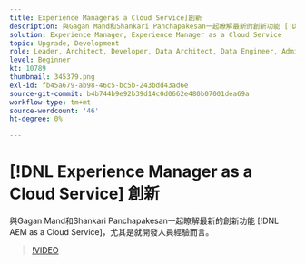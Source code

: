 ```yaml
---
title: Experience Manageras a Cloud Service]創新
description: 與Gagan Mand和Shankari Panchapakesan一起瞭解最新的創新功能 [!DNL AEM as a Cloud Service]，尤其是就開發人員經驗而言。
solution: Experience Manager, Experience Manager as a Cloud Service
topic: Upgrade, Development
role: Leader, Architect, Developer, Data Architect, Data Engineer, Admin, User
level: Beginner
kt: 10789
thumbnail: 345379.png
exl-id: fb45a679-ab98-46c5-bc5b-243bdd43ad6e
source-git-commit: b4b744b9e92b39d14c0d0662e480b07001dea69a
workflow-type: tm+mt
source-wordcount: '46'
ht-degree: 0%

---
```



# [!DNL Experience Manager as a Cloud Service] 創新

與Gagan Mand和Shankari Panchapakesan一起瞭解最新的創新功能 [!DNL AEM as a Cloud Service]，尤其是就開發人員經驗而言。

>[!VIDEO](https://video.tv.adobe.com/v/345379/?quality=12&learn=on)
